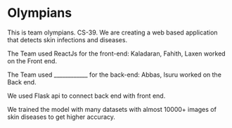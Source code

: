 # Olympians

This is team olympians. CS-39. We are creating a web based application that detects skin infections and diseases.


The Team used ReactJs for the front-end:
Kaladaran, Fahith, Laxen worked on the Front end.

The Team used ____________ for the back-end:
Abbas, Isuru worked on the Back end.

We used Flask api to connect back end with front end.


We trained the model with many datasets with almost 10000+ images of skin diseases to get higher accuracy.


